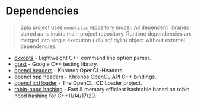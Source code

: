 # Dependencies

> Spla project uses `monolitic` repository model. All dependent libraries stored as-is inside main project repository.
> Runtime dependencies are merged into single execution (.dll/.so/.dylib) object without external dependencies.

- [cxxopts](https://github.com/jarro2783/cxxopts) - Lightweight C++ command line option parser.
- [gtest](https://github.com/google/googletest) - Google C++ testing library.
- [opencl headers](https://github.com/KhronosGroup/OpenCL-Headers) - Khronos OpenCL-Headers.
- [opencl hpp headers](https://github.com/KhronosGroup/OpenCL-CLHPP) - Khronos OpenCL API C++ bindings.
- [opencl icd loader](https://github.com/KhronosGroup/OpenCL-ICD-Loader) - The OpenCL ICD Loader project.
- [robin-hood hashing](https://github.com/martinus/robin-hood-hashing) - Fast & memory efficient hashtable based on
  robin hood hashing for C++11/14/17/20.